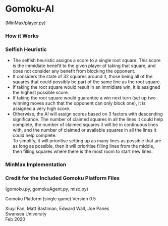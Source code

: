 # Gomoku-AI
(MinMax/player.py)

### How it Works


### Selfish Heuristic
- The selfish heuristic assigns a score to a single root square. This score is the immidiate benefit to the given player of taking that square, and does not consider any benefit from blocking the opponent.
- It considers the state of 32 squares around it, those being all of the squares that could possibly be part of the same line as the root square.
- If taking the root square would result in an immidiate win, it is assigned the highest possible score.
- If taking the root square would guarantee a win next turn (set up two winning moves such that the opponent can only block one), it is assigned a very high score.
- Otherwise, the AI will assign scores based on 3 factors with descending significance. The number of claimed squares in all the lines it could help complete, the number of claimed squares it will be in continuous lines with, and the number of claimed or available squares in all the lines it could help complete.  
To simplify, it will prioritise setting up as many lines as possible that are as long as possible, then it will prioritise filling lines from the middle, then filling squares where there is the most room to start new lines.

### MinMax Implementation

### Credit for the Included Gomoku Platform Files
(gomoku.py, gomokuAgent.py, misc.py)

Gomoku Platform (single game)
Version 0.5

Xiuyi Fan, Matt Bastiman, Edward Wall, Joe Panes  
Swansea University  
Feb 2020
